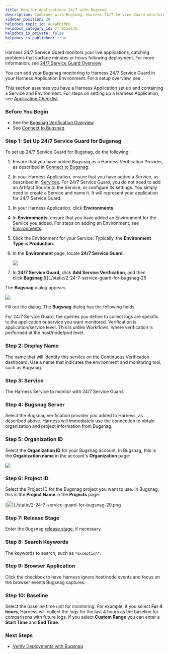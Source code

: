 ```yaml
---
title: Monitor Applications 24/7 with Bugsnag
description: Combined with Bugsnag, Harness 24/7 Service Guard monitors your live applications, catching problems that surface minutes or hours following deployment.
sidebar_position: 20
helpdocs_topic_id: 4usahbjhp6
helpdocs_category_id: zfre1xei7u
helpdocs_is_private: false
helpdocs_is_published: true
---
```


Harness 24/7 Service Guard monitors your live applications, catching problems that surface minutes or hours following deployment. For more information, see [24/7 Service Guard Overview](../continuous-verification-overview/concepts-cv/24-7-service-guard-overview.md).

You can add your Bugsnag monitoring to Harness 24/7 Service Guard in your Harness Application Environment. For a setup overview, see .

This section assumes you have a Harness Application set up and containing a Service and Environment. For steps on setting up a Harness Application, see [Application Checklist](https://docs.harness.io/article/bucothemly-application-configuration).

### Before You Begin

* See the [Bugsnag Verification Overview](../continuous-verification-overview/concepts-cv/bugsnag-verification-overview.md).
* See [Connect to Bugsnag](1-bugsnag-connection-setup.md).

### Step 1: Set Up 24/7 Service Guard for Bugsnag

To set up 24/7 Service Guard for Bugsnag, do the following:

1. Ensure that you have added Bugsnag as a Harness Verification Provider, as described in [Connect to Bugsnag](1-bugsnag-connection-setup.md).
2. In your Harness Application, ensure that you have added a Service, as described in  [Services](https://docs.harness.io/article/eb3kfl8uls-service-configuration). For 24/7 Service Guard, you do not need to add an Artifact Source to the Service, or configure its settings. You simply need to create a Service and name it. It will represent your application for 24/7 Service Guard.
3. In your Harness Application, click **Environments**.
4. In **Environments**, ensure that you have added an Environment for the Service you added. For steps on adding an Environment, see  [Environments](https://docs.harness.io/article/n39w05njjv-environment-configuration).
5. Click the Environment for your Service. Typically, the **Environment Type** is **Production**.
6. In the **Environment** page, locate **24/7 Service Guard**.

   [![](./static/2-24-7-service-guard-for-bugsnag-23.png)](./static/2-24-7-service-guard-for-bugsnag-23.png)


7. In **24/7 Service Guard**, click **Add Service Verification**, and then click **Bugsnag**.![](./static/2-24-7-service-guard-for-bugsnag-25

  The **Bugsnag** dialog appears.

  ![](./static/2-24-7-service-guard-for-bugsnag-26.png)

Fill out the dialog. The **Bugsnag** dialog has the following fields.

For 24/7 Service Guard, the queries you define to collect logs are specific to the application or service you want monitored. Verification is application/service level. This is unlike Workflows, where verification is performed at the host/node/pod level.

### Step 2: Display Name

The name that will identify this service on the Continuous Verification dashboard. Use a name that indicates the environment and monitoring tool, such as Bugsnag.

### Step 3: Service

The Harness Service to monitor with 24/7 Service Guard.

### Step 4: Bugsnag Server

Select the Bugsnag verification provider you added to Harness, as described above. Harness will immediately use the connection to obtain organization and project information from Bugsnag.

### Step 5: Organization ID

Select the **Organization ID** for your Bugsnag account. In Bugsnag, this is the **Organization name** in the account's **Organization** page:

[![](./static/2-24-7-service-guard-for-bugsnag-27.png)](./static/2-24-7-service-guard-for-bugsnag-27.png)

### Step 6: Project ID

Select the Project ID for the Bugsnag project you want to use. In Bugsnag, this is the **Project Name** in the **Projects** page:

[![](./static/2-24-7-service-guard-for-bugsnag-29.png)](./static/2-24-7-service-guard-for-bugsnag-29.png

### Step 7: Release Stage

Enter the Bugsnag [release stage](https://docs.bugsnag.com/product/releases/#configuring-the-release-stage), if necessary.

### Step 8: Search Keywords

The keywords to search, such as `*exception*`.

### Step 9: Browser Application

Click the checkbox to have Harness ignore host/node events and focus on the browser events Bugsnag captures.

### Step 10: Baseline

Select the baseline time unit for monitoring. For example, if you select **For 4 hours**, Harness will collect the logs for the last 4 hours as the baseline for comparisons with future logs. If you select **Custom Range** you can enter a **Start Time** and **End Time**.

### Next Steps

* [Verify Deployments with Bugsnag](3-verify-deployments-with-bugsnag.md)

